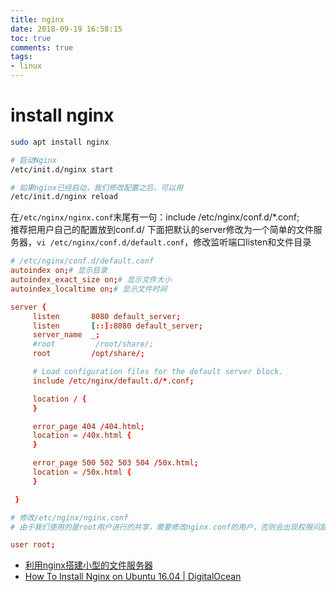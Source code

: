 ```yaml
---
title: nginx
date: 2018-09-19 16:58:15
toc: true
comments: true
tags:
- linux
---
```


# install nginx
```sh
sudo apt install nginx
```

```sh
# 启动Nginx
/etc/init.d/nginx start

# 如果nginx已经启动，我们修改配置之后，可以用
/etc/init.d/nginx reload
```

在`/etc/nginx/nginx.conf`末尾有一句：include /etc/nginx/conf.d/*.conf;　　推荐把用户自己的配置放到conf.d/
下面把默认的server修改为一个简单的文件服务器，`vi /etc/nginx/conf.d/default.conf`，修改监听端口listen和文件目录
```conf
# /etc/nginx/conf.d/default.conf
autoindex on;# 显示目录
autoindex_exact_size on;# 显示文件大小
autoindex_localtime on;# 显示文件时间

server {
     listen       8080 default_server;
     listen       [::]:8080 default_server;
     server_name  _;
     #root         /root/share/;
     root         /opt/share/;

     # Load configuration files for the default server block.
     include /etc/nginx/default.d/*.conf;

     location / {
     }

     error_page 404 /404.html;
     location = /40x.html {
     }

     error_page 500 502 503 504 /50x.html;
     location = /50x.html {
     }

 }

```


```conf
# 修改/etc/nginx/nginx.conf
# 由于我们使用的是root用户进行的共享，需要修改nginx.conf的用户，否则会出现权限问题，导致访问的时候出现403 Forbidden的错误

user root;
```



- [利用nginx搭建小型的文件服务器](https://www.jianshu.com/p/95602720e7c8)
- [How To Install Nginx on Ubuntu 16.04 | DigitalOcean](https://www.digitalocean.com/community/tutorials/how-to-install-nginx-on-ubuntu-16-04)
